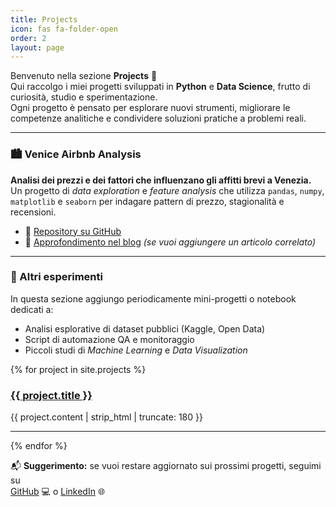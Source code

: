 ```yaml
---
title: Projects
icon: fas fa-folder-open
order: 2
layout: page
---
```


Benvenuto nella sezione **Projects** 👋  
Qui raccolgo i miei progetti sviluppati in **Python** e **Data Science**, frutto di curiosità, studio e sperimentazione.  
Ogni progetto è pensato per esplorare nuovi strumenti, migliorare le competenze analitiche e condividere soluzioni pratiche a problemi reali.

---

### 🏙 Venice Airbnb Analysis
**Analisi dei prezzi e dei fattori che influenzano gli affitti brevi a Venezia.**  
Un progetto di *data exploration* e *feature analysis* che utilizza `pandas`, `numpy`, `matplotlib` e `seaborn` per indagare pattern di prezzo, stagionalità e recensioni.

- 📂 [Repository su GitHub](https://github.com/scarpl/venice-airbnb)
- 📖 [Approfondimento nel blog](../posts/2025-10-18-welcome) _(se vuoi aggiungere un articolo correlato)_

---

### 🌱 Altri esperimenti
In questa sezione aggiungo periodicamente mini-progetti o notebook dedicati a:
- Analisi esplorative di dataset pubblici (Kaggle, Open Data)
- Script di automazione QA e monitoraggio
- Piccoli studi di *Machine Learning* e *Data Visualization*

{% for project in site.projects %}
  <h3><a href="{{ project.url | relative_url }}">{{ project.title }}</a></h3>
  <p>{{ project.content | strip_html | truncate: 180 }}</p>
  <hr>
{% endfor %}

📬 **Suggerimento:** se vuoi restare aggiornato sui prossimi progetti, seguimi su  
[GitHub](https://github.com/lucascarpantonio) 💻 o [LinkedIn](https://www.linkedin.com/in/lucascarpantonio/) 🌐


